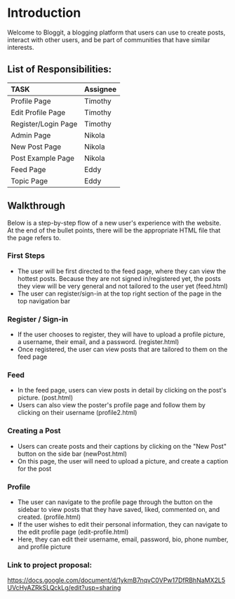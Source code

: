 # Introduction 

Welcome to Bloggit, a blogging platform that users can use to create posts, interact with other users, and be part of communities that have similar interests.

## List of Responsibilities:
| TASK  | Assignee |
| :---- | :---- |
| Profile Page | Timothy |
| Edit Profile Page | Timothy |
| Register/Login Page | Timothy |
| Admin Page | Nikola |
| New Post Page | Nikola |
| Post Example Page | Nikola |
| Feed Page | Eddy |
| Topic Page | Eddy |


## Walkthrough
Below is a step-by-step flow of a new user's experience with the website. At the end of the bullet points, there will be the appropriate HTML file that the page refers to. 
### First Steps
- The user will be first directed to the feed page, where they can view the hottest posts. Because they are not signed in/registered yet, the posts they view will be very general and not tailored to the user yet (feed.html)
- The user can register/sign-in at the top right section of the page in the top navigation bar
### Register / Sign-in
- If the user chooses to register, they will have to upload a profile picture, a username, their email, and a password. (register.html)
- Once registered, the user can view posts that are tailored to them on the feed page
### Feed
- In the feed page, users can view posts in detail by clicking on the post's picture. (post.html)
- Users can also view the poster's profile page and follow them by clicking on their username (profile2.html)
### Creating a Post
- Users can create posts and their captions by clicking on the "New Post" button on the side bar (newPost.html)
- On this page, the user will need to upload a picture, and create a caption for the post
### Profile
- The user can navigate to the profile page through the button on the sidebar to view posts that they have saved, liked, commented on, and created. (profile.html)
- If the user wishes to edit their personal information, they can navigate to the edit profile page (edit-profile.html)
- Here, they can edit their username, email, password, bio, phone number, and profile picture




### Link to project proposal: 
https://docs.google.com/document/d/1ykmB7nqvC0VPw17DfRBhNaMX2L5UVcHyAZRkSLQckLg/edit?usp=sharing
